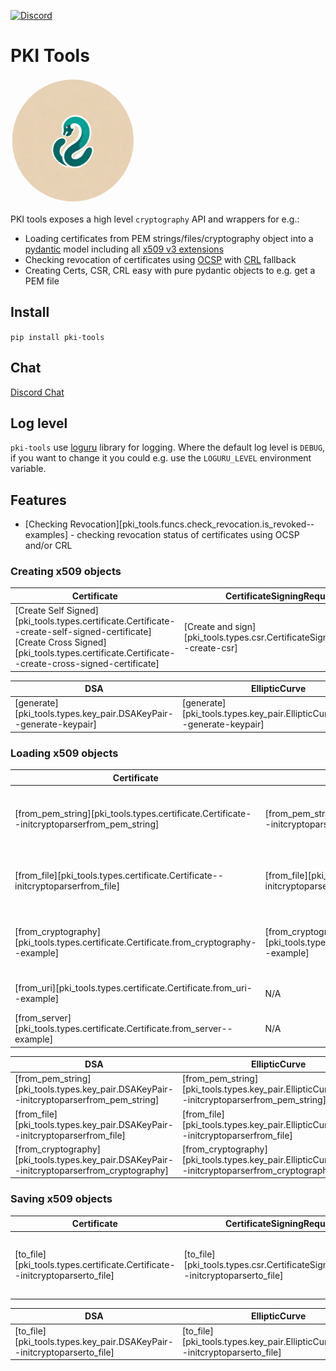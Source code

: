 [![Discord](https://img.shields.io/badge/chat-gray?style=for-the-badge&logo=discord&logoColor=white)](https://discord.gg/6E6Uw7Tm)

# PKI Tools

<img src="./img/icon.png" alt="pki-tools logo" style="height: 200px; width:200px; border-radius: 50%;"/>

PKI tools exposes a high level `cryptography` API and wrappers for e.g.:

* Loading certificates from PEM strings/files/cryptography object into
  a [pydantic][pydantic-docs] model including all
  [x509 v3 extensions][ext-draft]
* Checking revocation of certificates using [OCSP][ocsp-draft] with
  [CRL][crl-draft] fallback
* Creating Certs, CSR, CRL easy with pure pydantic objects to e.g. get a
  PEM file

## Install

`pip install pki-tools`

## Chat

[Discord Chat](https://discord.gg/6E6Uw7Tm)

## Log level

`pki-tools` use [loguru] library for logging. Where the default log level
is `DEBUG`, if you want to change it you could e.g. use the `LOGURU_LEVEL`
environment variable.

## Features

* [Checking Revocation][pki_tools.funcs.check_revocation.is_revoked--examples] -
  checking
  revocation status of certificates using OCSP and/or CRL

### Creating x509 objects

| **Certificate**                                                                                                                                                                                   | **CertificateSigningRequest**                                                | **Chain**                                               | **OCSP**                                                                                                                                               |
|---------------------------------------------------------------------------------------------------------------------------------------------------------------------------------------------------|------------------------------------------------------------------------------|---------------------------------------------------------|--------------------------------------------------------------------------------------------------------------------------------------------------------|
| [Create Self Signed][pki_tools.types.certificate.Certificate--create-self-signed-certificate]</br>[Create Cross Signed][pki_tools.types.certificate.Certificate--create-cross-signed-certificate] | [Create and sign][pki_tools.types.csr.CertificateSigningRequest--create-csr] | [Create from certificates][pki_tools.types.chain.Chain] | [Create request][pki_tools.types.ocsp.OCSPRequest--create-ocsp-request]</br>[Create response][pki_tools.types.ocsp.OCSPResponse--create-ocsp-response] |

| **DSA**                                                           | **EllipticCurve**                                                           | **ED448**                                                           | **ED25519**                                                           | **RSA**                                                           |  
|-------------------------------------------------------------------|-----------------------------------------------------------------------------|---------------------------------------------------------------------|-----------------------------------------------------------------------|-------------------------------------------------------------------|
| [generate][pki_tools.types.key_pair.DSAKeyPair--generate-keypair] | [generate][pki_tools.types.key_pair.EllipticCurveKeyPair--generate-keypair] | [generate][pki_tools.types.key_pair.Ed448KeyPair--generate-keypair] | [generate][pki_tools.types.key_pair.Ed25519KeyPair--generate-keypair] | [generate][pki_tools.types.key_pair.RSAKeyPair--generate-keypair] |

### Loading x509 objects

| **Certificate**                                                                             | **CertificateSigningRequest**                                                                     | **Chain**                                                                       | OCSP                                                                                                                                                                                            |
|---------------------------------------------------------------------------------------------|---------------------------------------------------------------------------------------------------|---------------------------------------------------------------------------------|-------------------------------------------------------------------------------------------------------------------------------------------------------------------------------------------------|
| [from_pem_string][pki_tools.types.certificate.Certificate--initcryptoparserfrom_pem_string] | [from_pem_string][pki_tools.types.csr.CertificateSigningRequest--initcryptoparserfrom_pem_string] | [from_pem_string][pki_tools.types.chain.Chain--initcryptoparserfrom_pem_string] | [Request.from_pem_string][pki_tools.types.ocsp.OCSPRequest--initcryptoparserfrom_pem_string]</br>[Response.from_pem_string][pki_tools.types.ocsp.OCSPResponse--initcryptoparserfrom_pem_string] | 
| [from_file][pki_tools.types.certificate.Certificate--initcryptoparserfrom_file]             | [from_file][pki_tools.types.csr.CertificateSigningRequest--initcryptoparserfrom_file]             | [from_file][pki_tools.types.chain.Chain--initcryptoparserfrom_file]             | [Request.from_file][pki_tools.types.ocsp.OCSPRequest--initcryptoparserfrom_file]</br>[Response.from_file][pki_tools.types.ocsp.OCSPResponse--initcryptoparserfrom_file]                         | 
| [from_cryptography][pki_tools.types.certificate.Certificate.from_cryptography--example]     | [from_cryptography][pki_tools.types.csr.CertificateSigningRequest.from_cryptography--example]     | [from_cryptography][pki_tools.types.chain.Chain--certificatesfrom_cryptography] | [Request.from_cryptography][pki_tools.types.ocsp.OCSPRequest.from_cryptography--example]</br>[Response.from_cryptography][pki_tools.types.ocsp.OCSPResponse.from_cryptography--example]         |                                                                                                                                                                                                
| [from_uri][pki_tools.types.certificate.Certificate.from_uri--example]                       | N/A                                                                                               | [from_uri][pki_tools.types.chain.Chain--certificatesfrom_uri]                   | N/A                                                                                                                                                                                             |
| [from_server][pki_tools.types.certificate.Certificate.from_server--example]                 | N/A                                                                                               | N/A                                                                             | N/A                                                                                                                                                                                             |

| **DSA**                                                                                     | **EllipticCurve**                                                                                     | **ED448**                                                                                     | **ED25519**                                                                                     | **RSA**                                                                                     |
|---------------------------------------------------------------------------------------------|-------------------------------------------------------------------------------------------------------|-----------------------------------------------------------------------------------------------|-------------------------------------------------------------------------------------------------|---------------------------------------------------------------------------------------------|
| [from_pem_string][pki_tools.types.key_pair.DSAKeyPair--initcryptoparserfrom_pem_string]     | [from_pem_string][pki_tools.types.key_pair.EllipticCurveKeyPair--initcryptoparserfrom_pem_string]     | [from_pem_string][pki_tools.types.key_pair.Ed448KeyPair--initcryptoparserfrom_pem_string]     | [from_pem_string][pki_tools.types.key_pair.Ed25519KeyPair--initcryptoparserfrom_pem_string]     | [from_pem_string][pki_tools.types.key_pair.RSAKeyPair--initcryptoparserfrom_pem_string]     |
| [from_file][pki_tools.types.key_pair.DSAKeyPair--initcryptoparserfrom_file]                 | [from_file][pki_tools.types.key_pair.EllipticCurveKeyPair--initcryptoparserfrom_file]                 | [from_file][pki_tools.types.key_pair.Ed448KeyPair--initcryptoparserfrom_file]                 | [from_file][pki_tools.types.key_pair.Ed25519KeyPair--initcryptoparserfrom_file]                 | [from_file][pki_tools.types.key_pair.RSAKeyPair--initcryptoparserfrom_file]                 |
| [from_cryptography][pki_tools.types.key_pair.DSAKeyPair--initcryptoparserfrom_cryptography] | [from_cryptography][pki_tools.types.key_pair.EllipticCurveKeyPair--initcryptoparserfrom_cryptography] | [from_cryptography][pki_tools.types.key_pair.Ed448KeyPair--initcryptoparserfrom_cryptography] | [from_cryptography][pki_tools.types.key_pair.Ed25519KeyPair--initcryptoparserfrom_cryptography] | [from_cryptography][pki_tools.types.key_pair.RSAKeyPair--initcryptoparserfrom_cryptography] |

### Saving x509 objects

| **Certificate**                                                             | **CertificateSigningRequest**                                                     | **Chain**                                                       | **OCSP**                                                                                                                                                        |
|-----------------------------------------------------------------------------|-----------------------------------------------------------------------------------|-----------------------------------------------------------------|-----------------------------------------------------------------------------------------------------------------------------------------------------------------|
| [to_file][pki_tools.types.certificate.Certificate--initcryptoparserto_file] | [to_file][pki_tools.types.csr.CertificateSigningRequest--initcryptoparserto_file] | [to_file][pki_tools.types.chain.Chain--initcryptoparserto_file] | [Request.to_file][pki_tools.types.ocsp.OCSPRequest--initcryptoparserto_file]</br>[Response.to_file][pki_tools.types.ocsp.OCSPResponse--initcryptoparserto_file] |

| **DSA**                                                                 | **EllipticCurve**                                                                 | **ED448**                                                                 | **ED25519**                                                                 | **RSA**                                                                 |
|-------------------------------------------------------------------------|-----------------------------------------------------------------------------------|---------------------------------------------------------------------------|-----------------------------------------------------------------------------|-------------------------------------------------------------------------|
| [to_file][pki_tools.types.key_pair.DSAKeyPair--initcryptoparserto_file] | [to_file][pki_tools.types.key_pair.EllipticCurveKeyPair--initcryptoparserto_file] | [to_file][pki_tools.types.key_pair.Ed448KeyPair--initcryptoparserto_file] | [to_file][pki_tools.types.key_pair.Ed25519KeyPair--initcryptoparserto_file] | [to_file][pki_tools.types.key_pair.RSAKeyPair--initcryptoparserto_file] |

[pydantic-docs]: https://docs.pydantic.dev/latest/

[ocsp-draft]: https://datatracker.ietf.org/doc/html/rfc5280.html#section-4.2.2.1

[crl-draft]: https://datatracker.ietf.org/doc/html/rfc5280.html#section-4.2.1.13

[ext-draft]: https://datatracker.ietf.org/doc/html/rfc5280.html#section-4.2

[loguru]: https://github.com/Delgan/loguru